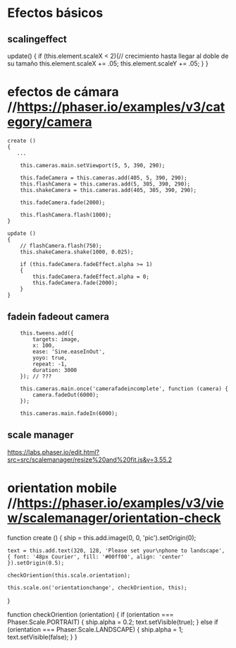 # Efectos básicos

## scalingeffect

update() {
if (this.element.scaleX < 2){// crecimiento hasta llegar al doble de su tamaño
this.element.scaleX += .05;
this.element.scaleY += .05;
}
}

# efectos de cámara //https://phaser.io/examples/v3/category/camera

    create ()
    {
       ...

        this.cameras.main.setViewport(5, 5, 390, 290);

        this.fadeCamera = this.cameras.add(405, 5, 390, 290);
        this.flashCamera = this.cameras.add(5, 305, 390, 290);
        this.shakeCamera = this.cameras.add(405, 305, 390, 290);

        this.fadeCamera.fade(2000);

        this.flashCamera.flash(1000);
    }

    update ()
    {
        // flashCamera.flash(750);
        this.shakeCamera.shake(1000, 0.025);

        if (this.fadeCamera.fadeEffect.alpha >= 1)
        {
            this.fadeCamera.fadeEffect.alpha = 0;
            this.fadeCamera.fade(2000);
        }
    }

## fadein fadeout camera

        this.tweens.add({
            targets: image,
            x: 100,
            ease: 'Sine.easeInOut',
            yoyo: true,
            repeat: -1,
            duration: 3000
        }); // ???

        this.cameras.main.once('camerafadeincomplete', function (camera) {
            camera.fadeOut(6000);
        });

        this.cameras.main.fadeIn(6000);

## scale manager

https://labs.phaser.io/edit.html?src=src/scalemanager/resize%20and%20fit.js&v=3.55.2

# orientation mobile //https://phaser.io/examples/v3/view/scalemanager/orientation-check

function create ()
{
ship = this.add.image(0, 0, 'pic').setOrigin(0);

    text = this.add.text(320, 128, 'Please set your\nphone to landscape', { font: '48px Courier', fill: '#00ff00', align: 'center' }).setOrigin(0.5);

    checkOriention(this.scale.orientation);

    this.scale.on('orientationchange', checkOriention, this);

}

function checkOriention (orientation)
{
if (orientation === Phaser.Scale.PORTRAIT)
{
ship.alpha = 0.2;
text.setVisible(true);
}
else if (orientation === Phaser.Scale.LANDSCAPE)
{
ship.alpha = 1;
text.setVisible(false);
}
}
